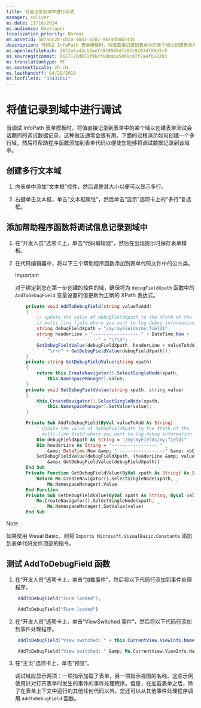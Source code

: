 ```yaml
---
title: 将值记录到域中进行调试
manager: soliver
ms.date: 11/16/2014
ms.audience: Developer
localization_priority: Normal
ms.assetid: 5874dc28-1b10-48a3-8287-9474db0b7435
description: 当调试 InfoPath 表单模板时，将值直接记录到表单中的某个域以创建表单测试会话期间的调试数据记录，这种做法通常会很有用。下面的过程演示如何创建一个多行域，然后将帮助程序函数添加到表单代码以便使您能够将调试数据记录到该域中。
ms.openlocfilehash: 28f2a1ad3c13aefd9f898bdf397c9103df98d3c9
ms.sourcegitcommit: 8657170d071f9bcf680aba50b9c07f2a4fb82283
ms.translationtype: MT
ms.contentlocale: zh-CN
ms.lasthandoff: 04/28/2019
ms.locfileid: "33431811"
---
```

# <a name="log-values-to-a-field-for-debugging"></a>将值记录到域中进行调试

当调试 InfoPath 表单模板时，将值直接记录到表单中的某个域以创建表单测试会话期间的调试数据记录，这种做法通常会很有用。下面的过程演示如何创建一个多行域，然后将帮助程序函数添加到表单代码以便使您能够将调试数据记录到该域中。
  
## <a name="create-a-multi-line-text-field"></a>创建多行文本域

1. 向表单中添加“文本框”控件，然后调整其大小以便可以显示多行。 
    
2. 右键单击文本框，单击“文本框属性”，然后单击“显示”选项卡上的“多行”复选框。 
    
## <a name="add-helper-functions-to-log-debug-information-to-the-field"></a>添加帮助程序函数将调试信息记录到域中

1. 在“开发人员”选项卡上，单击“代码编辑器”，然后在出现提示时保存表单模板。
    
2. 在代码编辑器中，将以下三个帮助程序函数添加到表单代码文件中的公共类。
    
   > [!IMPORTANT]
   > 对于绑定到您在第一步创建的控件的域，确保将为  `debugFieldXpath` 函数中的  `AddToDebugField` 变量设置的值更新为正确的 XPath 表达式。 
  
    ```cs
        private void AddToDebugField(string valueToAdd)
        {
            // Update the value of debugFieldXpath to the XPath of the
            // multi-line field where you want to log debug information.
            string debugFieldXpath = "/my:myFields/my:field1";
            string headerLine = "----------------- " + DateTime.Now + 
                " -----------------" + "\r\n";
            SetDebugFieldValue(debugFieldXpath, headerLine + valueToAdd + 
                "\r\n" + GetDebugFieldValue(debugFieldXpath));
        }
        private string GetDebugFieldValue(string xpath)
        {
            return this.CreateNavigator().SelectSingleNode(xpath, 
                this.NamespaceManager).Value;
        }
        private void SetDebugFieldValue(string xpath, string value)
        {
            this.CreateNavigator().SelectSingleNode(xpath, 
                this.NamespaceManager).SetValue(value);
        }
    ```

    ```vb
        Private Sub AddToDebugField(ByVal valueToAdd As String)
            ' Update the value of debugFieldXpath to the XPath of the 
            ' multi-line field where you want to log debug information.
            Dim debugFieldXpath As String = "/my:myFields/my:field1"
            Dim headerLine As String = "----------------- " _
                &amp; DateTime.Now &amp; " -----------------" &amp; vbCrLf
            SetDebugFieldValue(debugFieldXpath, (headerLine &amp; valueToAdd &amp; vbCrLf) _
                &amp; GetDebugFieldValue(debugFieldXpath))
        End Sub
        Private Function GetDebugFieldValue(ByVal xpath As String) As String
            Return Me.CreateNavigator().SelectSingleNode(xpath, _
                Me.NamespaceManager).Value
        End Function
        Private Sub SetDebugFieldValue(ByVal xpath As String, ByVal value As String)
            Me.CreateNavigator().SelectSingleNode(xpath, _
                Me.NamespaceManager).SetValue(value)
        End Sub
    ```

> [!NOTE] 
> 如果使用 Visual Basic，则将 `Imports Microsoft.VisualBasic.Constants` 添加到表单代码文件顶部的指令。 
  
## <a name="test-the-addtodebugfield-function"></a>测试 AddToDebugField 函数

1. 在“开发人员”选项卡上，单击“加载事件”，然后将以下代码行添加到事件处理程序。
    
   ```cs
    AddToDebugField("Form loaded");
   ```

   ```vb
    AddToDebugField("Form loaded")
   ```

2. 在“开发人员”选项卡上，单击“ViewSwitched 事件”，然后将以下代码行添加到事件处理程序。
    
   ```cs
    AddToDebugField("View switched: " + this.CurrentView.ViewInfo.Name);
   ```

   ```vb
    AddToDebugField("View switched: " &amp; Me.CurrentView.ViewInfo.Name)
   ```

3. 在“主页”选项卡上，单击“预览”。
    
   调试域应显示两项：一项指示加载了表单，另一项指示视图的名称。这些示例使用针对打开表单时发生的事件的事件处理程序。但是，在加载表单之后，除了在表单上下文中运行的其他任何代码以外，您还可以从其他事件处理程序调用  `AddToDebugField` 函数。 
  

